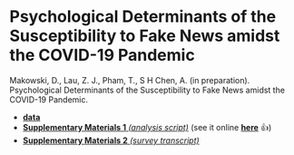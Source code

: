 # Psychological Determinants of the Susceptibility to Fake News amidst the COVID-19 Pandemic

Makowski, D., Lau, Z. J., Pham, T., S H Chen, A. (in preparation). Psychological Determinants of the Susceptibility to Fake News amidst the COVID-19 Pandemic. 

- [**data**](https://raw.githubusercontent.com/DominiqueMakowski/2021covidfakenews/main/statistics/data2.csv)
- [**Supplementary Materials 1** *(analysis script)*](https://github.com/DominiqueMakowski/2021covidfakenews/tree/main/statistics) (see it online [**here**](https://dominiquemakowski.github.io/2021covidfakenews/) :+1:)
- [**Supplementary Materials 2** *(survey transcript)*](https://github.com/DominiqueMakowski/2021covidfakenews/blob/main/SupplementaryMaterials2.pdf)

